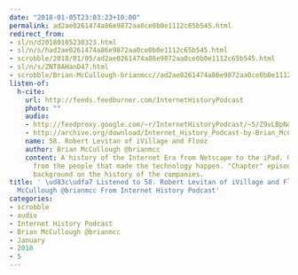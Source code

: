 ```yaml
---
date: "2018-01-05T23:03:23+10:00"
permalink: ad2ae0261474a86e9872aa0ce0b0e1112c65b545.html
redirect_from:
- sl/n/d20180105230323.html
- sl/n/s/had2ae0261474a86e9872aa0ce0b0e1112c65b545.html
- scrobble/2018/01/05/ad2ae0261474a86e9872aa0ce0b0e1112c65b545.html
- sl/n/s/ZNT8AHanD47.html
- scrobble/Brian-McCullough-brianmcc//ad2ae0261474a86e9872aa0ce0b0e1112c65b545.html
listen-of:
  h-cite:
    url: http://feeds.feedburner.com/InternetHistoryPodcast
    photo: ""
    audio:
    - http://feedproxy.google.com/~r/InternetHistoryPodcast/~5/Z9vLBpNoYg4/58._Robert_Levitan_of_iVillage_and_Flooz.mp3
    - http://archive.org/download/Internet_History_Podcast-by-Brian_McCullough/58_Robert_Levitan_of_iVillage_and_Flooz.mp3
    name: 58. Robert Levitan of iVillage and Flooz
    author: Brian McCullough @brianmcc
    content: A history of the Internet Era from Netscape to the iPad. Oral histories
      from the people that made the technology happen. "Chapter" episodes providing
      background on the history of the companies.
title: ' \ud83c\udfa7 Listened to 58. Robert Levitan of iVillage and Flooz by Brian
  McCullough @brianmcc From Internet History Podcast'
categories:
- scrobble
- audio
- Internet History Podcast
- Brian McCullough @brianmcc
- January
- 2018
- 5
---
```

